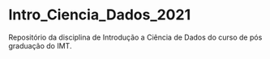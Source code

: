 # Intro_Ciencia_Dados_2021
Repositório da disciplina de Introdução a Ciência de Dados do curso de pós graduação do IMT.

